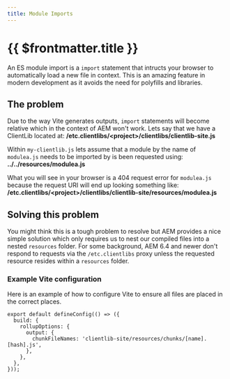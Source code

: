 ```yaml
---
title: Module Imports
---
```


# {{ $frontmatter.title }}

An ES module import is a `import` statement that intructs your browser to automatically load a new file in context. This is an amazing feature in modern development as it avoids the need for polyfills and libraries.

## The problem

Due to the way Vite generates outputs, `import` statements will become relative which in the context of AEM won't work. Lets say that we have a ClientLib located at: **/etc.clientlibs/&lt;project>/clientlibs/clientlib-site.js**

Within `my-clientlib.js` lets assume that a module by the name of `modulea.js` needs to be imported by is been requested using: **../../resources/modulea.js**

What you will see in your browser is a 404 request error for `modulea.js` because the request URI will end up looking something like: **/etc.clientlibs/&lt;project>/clientlibs/clientlib-site/resources/modulea.js**

## Solving this problem

You might think this is a tough problem to resolve but AEM provides a nice simple solution which only requires us to nest our compiled files into a nested `resources` folder. For some background, AEM 6.4 and newer don't respond to requests via the `/etc.clientlibs` proxy unless the requested resource resides within a `resources` folder.

### Example Vite configuration

Here is an example of how to configure Vite to ensure all files are placed in the correct places.

```ts{5}
export default defineConfig(() => ({
  build: {
    rollupOptions: {
      output: {
        chunkFileNames: 'clientlib-site/resources/chunks/[name].[hash].js',
      },
    },
  },
}));
```
